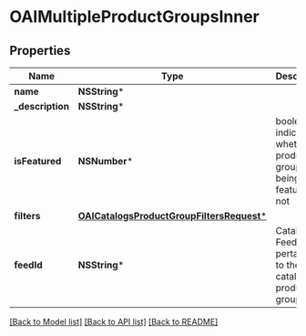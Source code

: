 # OAIMultipleProductGroupsInner

## Properties
Name | Type | Description | Notes
------------ | ------------- | ------------- | -------------
**name** | **NSString*** |  | 
**_description** | **NSString*** |  | [optional] 
**isFeatured** | **NSNumber*** | boolean indicator of whether the product group is being featured or not | [optional] [default to @(NO)]
**filters** | [**OAICatalogsProductGroupFiltersRequest***](OAICatalogsProductGroupFiltersRequest.md) |  | 
**feedId** | **NSString*** | Catalog Feed id pertaining to the catalog product group. | 

[[Back to Model list]](../README.md#documentation-for-models) [[Back to API list]](../README.md#documentation-for-api-endpoints) [[Back to README]](../README.md)


